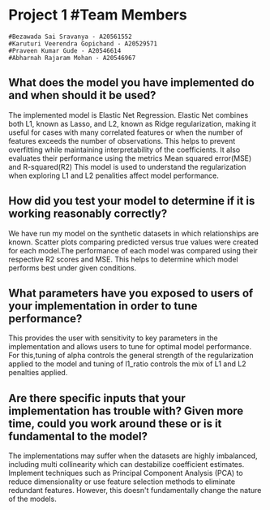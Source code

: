 # Project 1 #Team Members
    #Bezawada Sai Sravanya - A20561552
    #Karuturi Veerendra Gopichand - A20529571
    #Praveen Kumar Gude - A20546614
    #Abharnah Rajaram Mohan - A20546967


## What does the model you have implemented do and when should it be used?

The implemented model is Elastic Net Regression. Elastic Net combines both L1, known as Lasso, and L2, known as Ridge regularization, making it useful for cases with many correlated features or when the number of features exceeds the number of observations. This helps to prevent overfitting while maintaining interpretability of the coefficients. It also evaluates their performance using the metrics Mean squared error(MSE) and R-squared(R2)
This model is used to understand the regularization when exploring L1 and L2 penalities affect model performance.

## How did you test your model to determine if it is working reasonably correctly?

We have run my model on the synthetic datasets in which relationships are known. Scatter plots comparing predicted versus true values were created for each model.The performance of each model was compared using their respective R2 scores and MSE. This helps to determine which model performs best under given conditions.

## What parameters have you exposed to users of your implementation in order to tune performance?

This provides the user with sensitivity to key parameters in the implementation and allows users to tune for optimal model performance. For this,tuning of alpha controls the general strength of the regularization applied to the model and tuning of l1_ratio controls the mix of L1 and L2 penalties applied.

## Are there specific inputs that your implementation has trouble with? Given more time, could you work around these or is it fundamental to the model?

The implementations may suffer when the datasets are highly imbalanced, including multi collinearity which can destabilize coefficient estimates.
Implement techniques such as Principal Component Analysis (PCA) to reduce dimensionality or use feature selection methods to eliminate redundant features. However, this doesn't fundamentally change the nature of the models.

